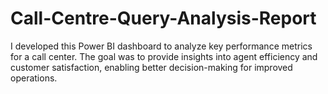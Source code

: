 # Call-Centre-Query-Analysis-Report
I developed this Power BI dashboard to analyze key performance metrics for a call center. The goal was to provide insights into agent efficiency and customer satisfaction, enabling better decision-making for improved operations.
